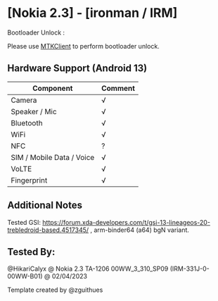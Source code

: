 # [Nokia 2.3] - [ironman / IRM]

Bootloader Unlock : 

Please use [MTKClient](https://github.com/bkerler/mtkclient) to perform bootloader unlock.

## Hardware Support (Android 13)

| Component                 |      Comment                                              |
|---------------------------|-----------------------------------------------------------|
| Camera                    | √                                                         |
| Speaker / Mic             | √                                                         |
| Bluetooth                 | √                                                         |
| WiFi                      | √                                                         |
| NFC                       | ?                                                         |
| SIM / Mobile Data / Voice | √                                                         |
| VoLTE                     | √                                                         |
| Fingerprint               | √                                                         |


## Additional Notes

Tested GSI: https://forum.xda-developers.com/t/gsi-13-lineageos-20-trebledroid-based.4517345/ , arm-binder64 (a64) bgN variant.


## Tested By:

@HikariCalyx @ Nokia 2.3 TA-1206 00WW_3_310_SP09 (IRM-331J-0-00WW-B01) @ 02/04/2023


Template created by @zguithues